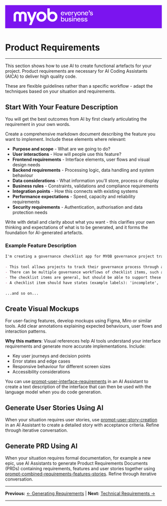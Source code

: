 ![MYOB Banner](../../assets/images/myob-banner.png)
---


# Product Requirements

---

This section shows how to use AI to create functional artefacts for your project. Product requirements are necessary for AI Coding Assistants (AICA) to deliver high quality code.

These are flexible guidelines rather than a specific workflow - adapt the techniques based on your situation and requirements.

## Start With Your Feature Description

You will get the best outcomes from AI by first clearly articulating the requirement in your own words. 

Create a comprehensive markdown document describing the feature you want to implement. Include these elements where relevant:

- **Purpose and scope** - What are we going to do?
- **User interactions** - How will people use this feature?
- **Frontend requirements** - Interface elements, user flows and visual design needs
- **Backend requirements** - Processing logic, data handling and system behaviour
- **Data considerations** - What information you'll store, process or display
- **Business rules** - Constraints, validations and compliance requirements
- **Integration points** - How this connects with existing systems
- **Performance expectations** - Speed, capacity and reliability requirements
- **Security requirements** - Authentication, authorisation and data protection needs

Write with detail and clarity about what you want - this clarifies your own thinking and expectations of what is to be generated, and it forms the foundation for AI-generated artefacts.

### Example Feature Description

```markdown
I'm creating a governance checklist app for MYOB governance project tracking. Here are the features of the app:

- This tool allows projects to track their governance process through a unified checklist, composed of multiple governance workflows, each with their own checklist items.
- There can be multiple governance workflows of checklist items, such as a main governance flow, then sub-flows depending on what part of the business you're delivering for.
- The checklist items are general, but should be able to support these types - labels are examples: 'approval' (where the checklist item requires somebody to upload a document as evidence of the approval and state the person, date/time of the approval when checking off), 'document' (where the user must upload the latest version of the document before checking off). I guess 'approval' items also have 'document' item aspects to it, so it's likely they are just two additional types of a normal checklist item (without any states), 'event' could be another type.
- A checklist item should have states (example labels): 'incomplete', 'complete', 'not required'. 
  
...and so on...
```

## Create Visual Mockups

For user-facing features, develop mockups using Figma, Miro or similar tools. Add clear annotations explaining expected behaviours, user flows and interaction patterns.

**Why this matters**: Visual references help AI tools understand your interface requirements and generate more accurate implementations. Include:

- Key user journeys and decision points
- Error states and edge cases
- Responsive behaviour for different screen sizes
- Accessibility considerations

You can use [prompt-user-interface-requirements](../appendix/prompt-library/product/prompt-user-interface-requirements.md) in an AI Assistant to create a text description of the interface that can then be used with the language model when you do code generation. 

## Generate User Stories Using AI

When your situation requires user stories, use [prompt-user-story-creation](../appendix/prompt-library/product/prompt-user-story-creation.md) in an AI Assistant to create a detailed story with acceptance criteria. Refine through iterative conversation.

## Generate PRD Using AI

When your situation requires formal documentation, for example a new epic, use AI Assistants to generate Product Requirements Documents (PRDs) containing requirements, features and user stories together using [prompt-combined-requirements-features-stories](../appendix/prompt-library/product/prompt-combined-requirements-features-stories.md). Refine through iterative conversation.



---

**Previous:** [← Generating Requirements](README.md) | **Next:** [Technical Requirements →](technical-requirements.md)

---
